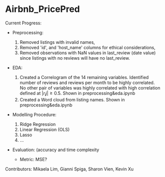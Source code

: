# Airbnb_PricePred

Current Progress:
- Preprocessing: 
   1) Removed listings with invalid names, 
   2) Removed 'id', and 'host_name' columns for ethical considerations, 
   3) Removed observations with NaN values in last_review (date value) since listings with no reviews will have no last_review.
- EDA: 
   1) Created a Correlogram of the 14 remaining variables. Identified number of reviews and reviews per month to be highly correlated. No other pair of variables was highly correlated with high correlation defined at $|r_ij| \ge 0.5$. Shown in preprocessing&eda.ipynb
   2) Created a Word cloud from listing names. Shown in preprocessing&eda.ipynb

- Modelling Procedure:
  1) Ridge Regression
  2) Linear Regression (OLS)
  3) Lasso
  4) ...

- Evaluation: (accuracy and time complexity
  - Metric: MSE? 

Contributors: Mikaela Lim, Gianni Spiga, Sharon Vien, Kevin Xu
